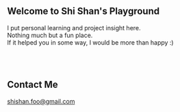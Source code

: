 ## Welcome to Shi Shan's Playground

I put personal learning and project insight here. <br/>
Nothing much but a fun place.<br/>
If it helped you in some way, I would be more than happy :) 

<br/><br/>





## Contact Me

[shishan.foo@gmail.com](mailto:shishan.foo@gmail.com)

